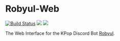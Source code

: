 # Robyul-Web

[![Build Status](https://travis-ci.org/Seklfreak/Robyul-Web.svg?branch=master)](https://travis-ci.org/Seklfreak/Robyul-Web)
[<img src="https://img.shields.io/badge/Support-me!-orange.svg">](https://www.patreon.com/sekl)
[<img src="https://discordapp.com/api/guilds/286619174371852298/widget.png?style=shield">](https://discord.gg/s5qZvUV)

The Web Interface for the KPop Discord Bot [Robyul](https://github.com/Seklfreak/Robyul2).